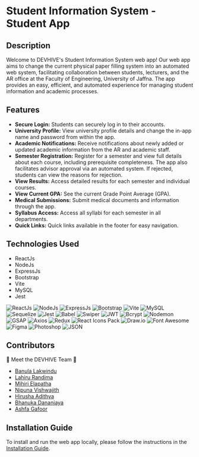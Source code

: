 # Student Information System - Student App

## Description

Welcome to DEVHIVE's Student Information System web app! Our web app aims to change the current physical paper filling system into an automated web system, facilitating collaboration between students, lecturers, and the AR office at the Faculty of Engineering, University of Jaffna. The app provides an easy, efficient, and automated experience for managing student information and academic processes.

## Features

- **Secure Login:** Students can securely log in to their accounts.
- **University Profile:** View university profile details and change the in-app name and password from within the app.
- **Academic Notifications:** Receive notifications about newly added or updated academic information from the AR and academic staff.
- **Semester Registration:** Register for a semester and view full details about each course, including prerequisite completeness. The app also facilitates advisor approval via an automated system. If rejected, students can view the reasons for rejection.
- **View Results:** Access detailed results for each semester and individual courses.
- **View Current GPA:** See the current Grade Point Average (GPA).
- **Medical Submissions:** Submit medical documents and information through the app.
- **Syllabus Access:** Access all syllabi for each semester in all departments.
- **Quick Links:** Quick links available in the footer for easy navigation.

## Technologies Used

- ReactJs
- NodeJs
- ExpressJs
- Bootstrap
- Vite
- MySQL
- Jest

![ReactJs](https://img.shields.io/badge/-ReactJs-61DAFB?style=flat&logo=react&logoColor=white) ![NodeJs](https://img.shields.io/badge/-NodeJs-339933?style=flat&logo=node.js&logoColor=white) ![ExpressJs](https://img.shields.io/badge/-ExpressJs-000000?style=flat&logo=express&logoColor=white) ![Bootstrap](https://img.shields.io/badge/-Bootstrap-7952B3?style=flat&logo=bootstrap&logoColor=white) ![Vite](https://img.shields.io/badge/-Vite-646CFF?style=flat&logo=vite&logoColor=white) ![MySQL](https://img.shields.io/badge/-MySQL-4479A1?style=flat&logo=mysql&logoColor=white) ![Sequelize](https://img.shields.io/badge/-Sequelize-52B0E7?style=flat&logo=sequelize&logoColor=white) ![Jest](https://img.shields.io/badge/-Jest-C21325?style=flat&logo=jest&logoColor=white) ![Babel](https://img.shields.io/badge/-Babel-F9DC3E?style=flat&logo=babel&logoColor=black) ![Swiper](https://img.shields.io/badge/-Swiper-6332F6?style=flat&logo=swiper&logoColor=white) ![JWT](https://img.shields.io/badge/-JWT-000000?style=flat&logo=json-web-tokens&logoColor=white) ![Bcrypt](https://img.shields.io/badge/-Bcrypt-3384AE?style=flat) ![Nodemon](https://img.shields.io/badge/-Nodemon-76D04B?style=flat&logo=nodemon&logoColor=white) ![GSAP](https://img.shields.io/badge/-GSAP-33A3F0?style=flat&logo=greensock&logoColor=white) ![Axios](https://img.shields.io/badge/-Axios-5A3F97?style=flat&logo=axios&logoColor=white) ![Redux](https://img.shields.io/badge/-Redux-764ABC?style=flat&logo=redux&logoColor=white) ![React Icons Pack](https://img.shields.io/badge/-React%20Icons%20Pack-61DAFB?style=flat&logo=react&logoColor=white) ![Draw.io](https://img.shields.io/badge/-Draw.io-FFD77A?style=flat) ![Font Awesome](https://img.shields.io/badge/-Font%20Awesome-339AF0?style=flat&logo=font-awesome&logoColor=white) ![Figma](https://img.shields.io/badge/-Figma-F24E1E?style=flat&logo=figma&logoColor=white) ![Photoshop](https://img.shields.io/badge/-Photoshop-31A8FF?style=flat&logo=adobe-photoshop&logoColor=white) ![JSON](https://img.shields.io/badge/-JSON-000000?style=flat&logo=json&logoColor=white)

## Contributors

👥 Meet the DEVHIVE Team 👥

- [Banula Lakwindu](https://github.com/banulalakwindu)
- [Lahiru Randima](https://github.com/WIJETHUNGA-174)
- [Mihiri Elapatha](https://github.com/MIHIRI099)
- [Nipuna Vishwajith](https://github.com/Nipuna26377)
- [Hirusha Adithya](https://github.com/2019e166)
- [Bhanuka Dananjaya](https://github.com/bannukadananjaya)
- [Ashfa Gafoor](https://github.com/ashfa11)

## Installation Guide

To install and run the web app locally, please follow the instructions in the [Installation Guide](./installation-guide.md).

